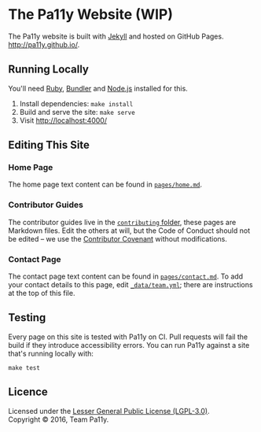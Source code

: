 
The Pa11y Website (WIP)
=======================

The Pa11y website is built with [Jekyll] and hosted on GitHub Pages. <http://pa11y.github.io/>.


Running Locally
---------------

You'll need [Ruby], [Bundler] and [Node.js] installed for this.

  1. Install dependencies: `make install`
  2. Build and serve the site: `make serve`
  3. Visit <http://localhost:4000/>


Editing This Site
-----------------

### Home Page

The home page text content can be found in [`pages/home.md`](pages/home.md).

### Contributor Guides

The contributor guides live in the [`contributing` folder](contributing), these pages are Markdown files. Edit the others at will, but the Code of Conduct should not be edited – we use the [Contributor Covenant][contributor-covenant] without modifications.

### Contact Page

The contact page text content can be found in [`pages/contact.md`](pages/contact.md). To add your contact details to this page, edit [`_data/team.yml`](_data/team.yml); there are instructions at the top of this file.


Testing
-------

Every page on this site is tested with Pa11y on CI. Pull requests will fail the build if they introduce accessibility errors. You can run Pa11y against a site that's running locally with:

```
make test
```


Licence
-------

Licensed under the [Lesser General Public License (LGPL-3.0)](LICENSE).  
Copyright &copy; 2016, Team Pa11y.



[bundler]: http://bundler.io/
[contributor-covenant]: http://contributor-covenant.org
[jekyll]: http://jekyllrb.com/
[node.js]: https://nodejs.org/
[ruby]: https://www.ruby-lang.org/en/

